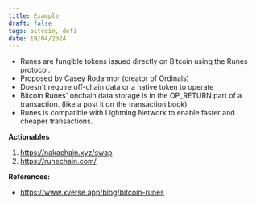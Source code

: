 ```yaml
---
title: Example 
draft: false
tags: bitcoin, defi
date: 19/04/2024
--- 
```


- Runes are fungible tokens issued directly on Bitcoin using the Runes protocol. 
- Proposed by Casey Rodarmor (creator of Ordinals)
- Doesn't require off-chain data or a native token to operate 
- Bitcoin Runes' onchain data storage is in the OP_RETURN part of a transaction. (like a post it on the transaction book)
- Runes is compatible with Lightning Network to enable faster and cheaper transactions. 

**Actionables**
1. https://nakachain.xyz/swap
2. https://runechain.com/

**References:** 
- https://www.xverse.app/blog/bitcoin-runes
